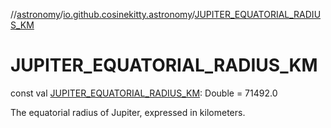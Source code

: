 //[astronomy](../../index.md)/[io.github.cosinekitty.astronomy](index.md)/[JUPITER_EQUATORIAL_RADIUS_KM](-j-u-p-i-t-e-r_-e-q-u-a-t-o-r-i-a-l_-r-a-d-i-u-s_-k-m.md)

# JUPITER_EQUATORIAL_RADIUS_KM

const val [JUPITER_EQUATORIAL_RADIUS_KM](-j-u-p-i-t-e-r_-e-q-u-a-t-o-r-i-a-l_-r-a-d-i-u-s_-k-m.md): Double = 71492.0

The equatorial radius of Jupiter, expressed in kilometers.
